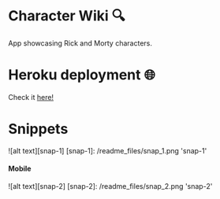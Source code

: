 # Character Wiki 🔍

App showcasing Rick and Morty characters.

# Heroku deployment 🌐

Check it [here!](react-character-wiki.herokuapp.com)

# Snippets

![alt text][snap-1]
[snap-1]: /readme_files/snap_1.png 'snap-1'

#### Mobile

![alt text][snap-2]
[snap-2]: /readme_files/snap_2.png 'snap-2'
